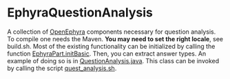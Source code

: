 EphyraQuestionAnalysis
======================

A collection of [OpenEphyra](http://sourceforge.net/projects/openephyra/) components necessary for question analysis. To compile one needs the Maven. **You may need to set the right locale**, see build.sh. Most of the existing functionality can be initialized by calling the function [EphyraPart.initBasic](src/main/java/info/ephyra/EphyraPart.java#L23). Then, you can extract answer types. An example of doing so is in [QuestionAnalysis.java](src/main/java/info/ephyra/questionanalysis/QuestionAnalysis.java#L260). This class can be invoked by calling the script [quest_analysis.sh](quest_analysis.sh).

